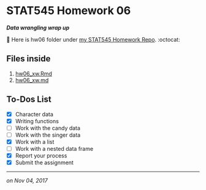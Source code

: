 
# STAT545 Homework 06 

_**Data wrangling wrap up**_

:round_pushpin: Here is hw06 folder under [my STAT545 Homework Repo](https://github.com/xinmiaow/STAT545-hw-Wang-Xinmiao). :octocat:


## Files inside

1. [hw06_xw.Rmd](https://github.com/xinmiaow/STAT545-hw-Wang-Xinmiao/blob/master/hw06/hw06_xw.Rmd)
2. [hw06_xw.md](https://github.com/xinmiaow/STAT545-hw-Wang-Xinmiao/blob/master/hw06/hw06_xw.md)
  

## To-Dos List

- [X] Character data
- [X] Writing functions
- [ ] Work with the candy data
- [ ] Work with the singer data
- [X] Work with a list
- [ ] Work with a nested data frame
- [X] Report your process
- [X] Submit the assignment

***
*on Nov 04, 2017*
